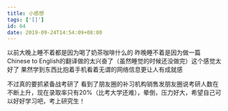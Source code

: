 ```yaml
---
title: 小感想
tags: ['[]']
id: 64
date: 2019-09-24T14:54:09+08:00
---
```



以前大晚上睡不着都是因为喝了奶茶咖啡什么的 昨晚睡不着是因为做一篇Chinese to English的翻译做的太兴奋了（虽然睡觉的时候还没做完）这个感觉太好了 果然学到东西比抱着手机看着无谓的网络信息更让人有成就感

不过真的要抓紧备战考研了 看到了朋友圈的补习机构销售发朋友圈说考研人数在不断上升，现在录取率只有20%（比考大学还难），晕倒，压力好大，希望自己可以好好学习吧，考上研究生！